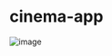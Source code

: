 # cinema-app
![image](https://github.com/SofiiaKazanivska/cinema-app/assets/72439767/3021d5cb-9da3-416e-9f73-6c6ecd826815)



